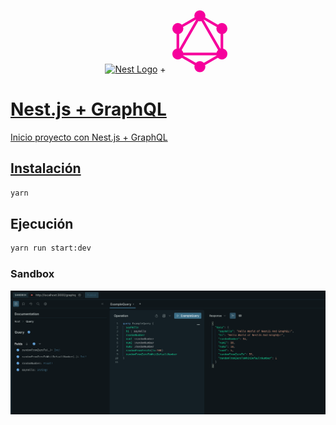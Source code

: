 <p align="center">
  <a href="http://nestjs.com/" target="blank"><img src="https://nestjs.com/img/logo-small.svg" width="120" alt="Nest Logo" /></a>
  +
  <a href="https://graphql.org/" target="blank">
  <svg xmlns="http://www.w3.org/2000/svg" style="fill:color(display-p3 .8824 0 .5961)" viewBox="0 0 100 100"  width="100" height="100" class="w-24"><path fill-rule="evenodd" d="m50 6.903 37.323 21.549v43.096L50 93.097 12.677 71.548V28.451zM16.865 30.87v31.656L44.28 15.041zM50 13.51 18.398 68.246h63.205zm27.415 58.924h-54.83L50 88.261zm5.72-9.908L55.72 15.041 83.136 30.87z" clip-rule="evenodd"></path><circle cx="50" cy="9.321" r="8.82"></circle><circle cx="85.229" cy="29.66" r="8.82"></circle><circle cx="85.229" cy="70.34" r="8.82"></circle><circle cx="50" cy="90.679" r="8.82"></circle><circle cx="14.766" cy="70.34" r="8.82"></circle><circle cx="14.766" cy="29.66" r="8.82"></circle></svg>

</p>

[circleci-image]: https://img.shields.io/circleci/build/github/nestjs/nest/master?token=abc123def456
[circleci-url]: https://circleci.com/gh/nestjs/nest

  # Nest.js + GraphQL

  Inicio proyecto con Nest.js + GraphQL
  ## Instalación
  ```bash
  yarn
  ```
  ## Ejecución
  ```bash
  yarn run start:dev
  ```


### Sandbox
![Sandbox](./img/sandbox.png)